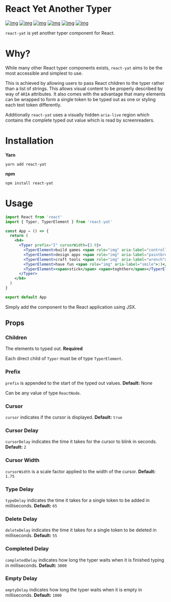 

# React Yet Another Typer

[![img](https://github.com/woofers/react-yat/workflows/build/badge.svg)](https://github.com/woofers/react-yat/actions) [![img](https://img.shields.io/david/woofers/react-yat)](https://www.npmjs.com/package/react-yat) [![img](https://badge.fury.io/js/react-yat.svg)](https://www.npmjs.com/package/react-yat) [![img](https://img.shields.io/npm/dt/react-yat.svg)](https://www.npmjs.com/package/react-yat) [![img](https://badgen.net/bundlephobia/minzip/react-yat)](https://bundlephobia.com/result?p=react-yat) [![img](https://img.shields.io/npm/l/react-yat.svg)](https://github.com/woofers/react-yat/blob/master/LICENSE)

`react-yat` is yet another typer component for React.


# Why?

While many other React typer components exists, `react-yat`
aims to be the most accessible and simplest to use.

This is achieved by allowing users to pass React children to the typer
rather than a list of strings.  This allows visual content
to be properly described by way of `ARIA` attributes.
It also comes with the advantage that many elements can
be wrapped to form a single token to be typed out as one
or styling each text token differently.

Additionally `react-yat` uses a visually hidden
`aria-live` region which contains the complete
typed out value which is read by screenreaders.


# Installation

**Yarn**

    yarn add react-yat

**npm**

    npm install react-yat


# Usage

```jsx
import React from 'react'
import { Typer, TyperElement } from 'react-yat'

const App = () => {
  return (
    <h4>
      <Typer prefix="I" cursorWidth={3.9}>
        <TyperElement>build games <span role="img" aria-label="controller">🎮</span></TyperElement>
        <TyperElement>design apps <span role="img" aria-label="paintbrush">🖌</span></TyperElement>
        <TyperElement>craft tools <span role="img" aria-label="wrench">🔧</span></TyperElement>
        <TyperElement>have fun <span role="img" aria-label="smile">:)</span></TyperElement>
        <TyperElement><span>stick</span> <span>toghther</span></TyperElement>
      </Typer>
    </h4>
  )
}

export default App
```

Simply add the component to the React application using JSX.


## Props


### Children

The elements to typed out. **Required**

Each direct child of `Typer` must be of type `TyperElement`.


### Prefix

`prefix` is appended to the start of the typed out values. **Default:** None

Can be any value of type `ReactNode`.


### Cursor

`cursor` indicates if the cursor is displayed. **Default:** `true`


### Cursor Delay

`cursorDelay` indicates the time it takes for the cursor to blink in seconds. **Default:** `2`


### Cursor Width

`cursorWidth` is a scale factor applied to the width of the cursor. **Default:** `1.75`


### Type Delay

`typeDelay` indicates the time it takes for a single token to be added in milliseconds. **Default:** `65`


### Delete Delay

`deleteDelay` indicates the time it takes for a single token to be deleted in milliseconds. **Default:** `55`


### Completed Delay

`completedDelay` indicates how long the typer waits when it is finished typing in milliseconds. **Default:** `3000`


### Empty Delay

`emptyDelay` indicates how long the typer waits when it is empty in milliseconds. **Default:** `1000`
